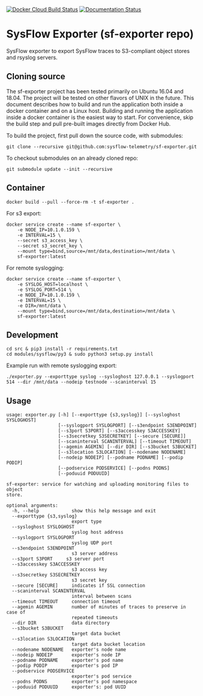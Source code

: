 [![Docker Cloud Build Status](https://img.shields.io/docker/cloud/build/sysflowtelemetry/sf-exporter)](https://hub.docker.com/r/sysflowtelemetry/sf-exporter/builds)
[![Documentation Status](https://readthedocs.org/projects/sysflow/badge/?version=latest)](https://sysflow.readthedocs.io/en/latest/?badge=latest)


# SysFlow Exporter (sf-exporter repo)
SysFlow exporter to export SysFlow traces to S3-compliant object stores and rsyslog servers.

## Cloning source
The sf-exporter project has been tested primarily on Ubuntu 16.04 and 18.04. The project will be tested on other flavors of UNIX in the future. This document 
describes how to build and run the application both inside a docker container and on a Linux host. Building and running the application inside a docker container 
is the easiest way to start. For convenience, skip the build step and pull pre-built images directly from Docker Hub.

To build the project, first pull down the source code, with submodules:

```
git clone --recursive git@github.com:sysflow-telemetry/sf-exporter.git 
```

To checkout submodules on an already cloned repo:

```
git submodule update --init --recursive
```

## Container
```
docker build --pull --force-rm -t sf-exporter . 
```
For s3 export:
```
docker service create --name sf-exporter \
    -e NODE_IP=10.1.0.159 \
    -e INTERVAL=15 \
    --secret s3_access_key \
    --secret s3_secret_key \
    --mount type=bind,source=/mnt/data,destination=/mnt/data \
    sf-exporter:latest
```
For remote syslogging:
```
docker service create --name sf-exporter \
    -e SYSLOG_HOST=localhost \
    -e SYSLOG_PORT=514 \
    -e NODE_IP=10.1.0.159 \
    -e INTERVAL=15 \
    -e DIR=/mnt/data \
    --mount type=bind,source=/mnt/data,destination=/mnt/data \
    sf-exporter:latest
```

## Development
```
cd src & pip3 install -r requirements.txt
cd modules/sysflow/py3 & sudo python3 setup.py install
```
Example run with remote syslogging export:
```
./exporter.py --exporttype syslog --sysloghost 127.0.0.1 --syslogport 514 --dir /mnt/data --nodeip testnode --scaninterval 15
```
## Usage
```
usage: exporter.py [-h] [--exporttype {s3,syslog}] [--sysloghost SYSLOGHOST]
                   [--syslogport SYSLOGPORT] [--s3endpoint S3ENDPOINT]
                   [--s3port S3PORT] [--s3accesskey S3ACCESSKEY]
                   [--s3secretkey S3SECRETKEY] [--secure [SECURE]]
                   [--scaninterval SCANINTERVAL] [--timeout TIMEOUT]
                   [--agemin AGEMIN] [--dir DIR] [--s3bucket S3BUCKET]
                   [--s3location S3LOCATION] [--nodename NODENAME]
                   [--nodeip NODEIP] [--podname PODNAME] [--podip PODIP]
                   [--podservice PODSERVICE] [--podns PODNS]
                   [--poduuid PODUUID]

sf-exporter: service for watching and uploading monitoring files to object
store.

optional arguments:
  -h, --help            show this help message and exit
  --exporttype {s3,syslog}
                        export type
  --sysloghost SYSLOGHOST
                        syslog host address
  --syslogport SYSLOGPORT
                        syslog UDP port
  --s3endpoint S3ENDPOINT
                        s3 server address
  --s3port S3PORT     s3 server port
  --s3accesskey S3ACCESSKEY
                        s3 access key
  --s3secretkey S3SECRETKEY
                        s3 secret key
  --secure [SECURE]     indicates if SSL connection
  --scaninterval SCANINTERVAL
                        interval between scans
  --timeout TIMEOUT     connection timeout
  --agemin AGEMIN       number of minutes of traces to preserve in case of
                        repeated timeouts
  --dir DIR             data directory
  --s3bucket S3BUCKET
                        target data bucket
  --s3location S3LOCATION
                        target data bucket location
  --nodename NODENAME   exporter's node name
  --nodeip NODEIP       exporter's node IP
  --podname PODNAME     exporter's pod name
  --podip PODIP         exporter's pod IP
  --podservice PODSERVICE
                        exporter's pod service
  --podns PODNS         exporter's pod namespace
  --poduuid PODUUID     exporter's: pod UUID
```
